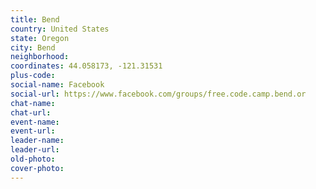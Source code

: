 ```yaml
---
title: Bend
country: United States
state: Oregon
city: Bend
neighborhood: 
coordinates: 44.058173, -121.31531
plus-code:
social-name: Facebook
social-url: https://www.facebook.com/groups/free.code.camp.bend.or
chat-name:
chat-url:
event-name:
event-url:
leader-name:
leader-url:
old-photo: 
cover-photo:
---
```

